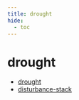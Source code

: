 ```yaml
---
title: drought
hide:
  - toc
---
```


# drought

- [drought](https://cu-esiil.github.io/data-library/library/drought/)  
  <small></small>
- [disturbance-stack](https://cu-esiil.github.io/data-library/library/disturbance-stack/)  
  <small></small>